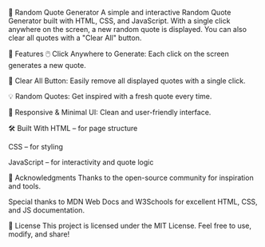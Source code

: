 🌟 Random Quote Generator
A simple and interactive Random Quote Generator built with HTML, CSS, and JavaScript.
With a single click anywhere on the screen, a new random quote is displayed.
You can also clear all quotes with a "Clear All" button.

🚀 Features
🖱️ Click Anywhere to Generate: Each click on the screen generates a new quote.

🧹 Clear All Button: Easily remove all displayed quotes with a single click.

💡 Random Quotes: Get inspired with a fresh quote every time.

🎨 Responsive & Minimal UI: Clean and user-friendly interface.

🛠️ Built With
HTML – for page structure

CSS – for styling

JavaScript – for interactivity and quote logic

🙌 Acknowledgments
Thanks to the open-source community for inspiration and tools.

Special thanks to MDN Web Docs and W3Schools for excellent HTML, CSS, and JS documentation.

📄 License
This project is licensed under the MIT License.
Feel free to use, modify, and share!